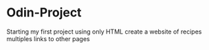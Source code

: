 # Odin-Project
Starting my first project using only HTML
create a website of recipes
multiples links to other pages